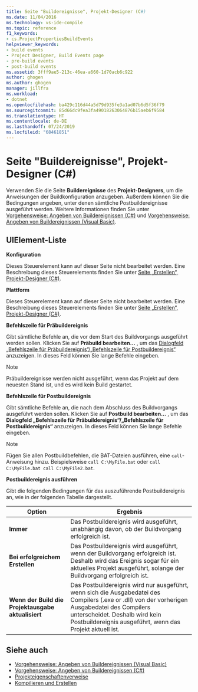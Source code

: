 ```yaml
---
title: Seite "Buildereignisse", Projekt-Designer (C#)
ms.date: 11/04/2016
ms.technology: vs-ide-compile
ms.topic: reference
f1_keywords:
- cs.ProjectPropertiesBuildEvents
helpviewer_keywords:
- build events
- Project Designer, Build Events page
- pre-build events
- post-build events
ms.assetid: 3fff9ae5-213c-46ea-a660-1d70acb6c922
author: ghogen
ms.author: ghogen
manager: jillfra
ms.workload:
- dotnet
ms.openlocfilehash: ba429c116d44a5d79d935fe3a1ad07b6d5f36f79
ms.sourcegitcommit: 85d66dc9fea3fa49018263064876b15aeb6f9584
ms.translationtype: HT
ms.contentlocale: de-DE
ms.lasthandoff: 07/24/2019
ms.locfileid: "68461851"
---
```

# <a name="build-events-page-project-designer-c"></a>Seite "Buildereignisse", Projekt-Designer (C#)

Verwenden Sie die Seite **Buildereignisse** des **Projekt-Designers**, um die Anweisungen der Buildkonfiguration anzugeben. Außerdem können Sie die Bedingungen angeben, unter denen sämtliche Postbuildereignisse ausgeführt werden. Weitere Informationen finden Sie unter [Vorgehensweise: Angeben von Buildereignissen (C#)](../../ide/how-to-specify-build-events-csharp.md) und [Vorgehensweise: Angeben von Buildereignissen (Visual Basic)](../../ide/how-to-specify-build-events-visual-basic.md).

## <a name="uielement-list"></a>UIElement-Liste

**Konfiguration**

Dieses Steuerelement kann auf dieser Seite nicht bearbeitet werden. Eine Beschreibung dieses Steuerelements finden Sie unter [Seite „Erstellen“, Projekt-Designer (C#)](../../ide/reference/build-page-project-designer-csharp.md).

**Plattform**

Dieses Steuerelement kann auf dieser Seite nicht bearbeitet werden. Eine Beschreibung dieses Steuerelements finden Sie unter [Seite „Erstellen“, Projekt-Designer (C#)](../../ide/reference/build-page-project-designer-csharp.md).

**Befehlszeile für Präbuildereignis**

Gibt sämtliche Befehle an, die vor dem Start des Buildvorgangs ausgeführt werden sollen. Klicken Sie auf **Präbuild bearbeiten...** , um das [Dialogfeld „Befehlszeile für Präbuildereignis“/„Befehlszeile für Postbuildereignis“](../../ide/reference/pre-build-event-post-build-event-command-line-dialog-box.md) anzuzeigen. In dieses Feld können Sie lange Befehle eingeben.

> [!NOTE]
> Präbuildereignisse werden nicht ausgeführt, wenn das Projekt auf dem neuesten Stand ist, und es wird kein Build gestartet.

**Befehlszeile für Postbuildereignis**

Gibt sämtliche Befehle an, die nach dem Abschluss des Buildvorgangs ausgeführt werden sollen. Klicken Sie auf **Postbuild bearbeiten...** , um das **Dialogfeld „Befehlszeile für Präbuildereignis“/„Befehlszeile für Postbuildereignis“** anzuzeigen. In dieses Feld können Sie lange Befehle eingeben.

> [!NOTE]
> Fügen Sie allen Postbuildbefehlen, die BAT-Dateien ausführen, eine `call`-Anweisung hinzu. Beispielsweise `call C:\MyFile.bat` oder `call C:\MyFile.bat call C:\MyFile2.bat`.

**Postbuildereignis ausführen**

Gibt die folgenden Bedingungen für das auszuführende Postbuildereignis an, wie in der folgenden Tabelle dargestellt.

|Option|Ergebnis|
|------------|------------|
|**Immer**|Das Postbuildereignis wird ausgeführt, unabhängig davon, ob der Buildvorgang erfolgreich ist.|
|**Bei erfolgreichem Erstellen**|Das Postbuildereignis wird ausgeführt, wenn der Buildvorgang erfolgreich ist. Deshalb wird das Ereignis sogar für ein aktuelles Projekt ausgeführt, solange der Buildvorgang erfolgreich ist.|
|**Wenn der Build die Projektausgabe aktualisiert**|Das Postbuildereignis wird nur ausgeführt, wenn sich die Ausgabedatei des Compilers (.exe or .dll) von der vorherigen Ausgabedatei des Compilers unterscheidet. Deshalb wird kein Postbuildereignis ausgeführt, wenn das Projekt aktuell ist.|

## <a name="see-also"></a>Siehe auch

- [Vorgehensweise: Angeben von Buildereignissen (Visual Basic)](../../ide/how-to-specify-build-events-visual-basic.md)
- [Vorgehensweise: Angeben von Buildereignissen (C#)](../../ide/how-to-specify-build-events-csharp.md)
- [Projekteigenschaftenverweise](../../ide/reference/project-properties-reference.md)
- [Kompilieren und Erstellen](../../ide/compiling-and-building-in-visual-studio.md)